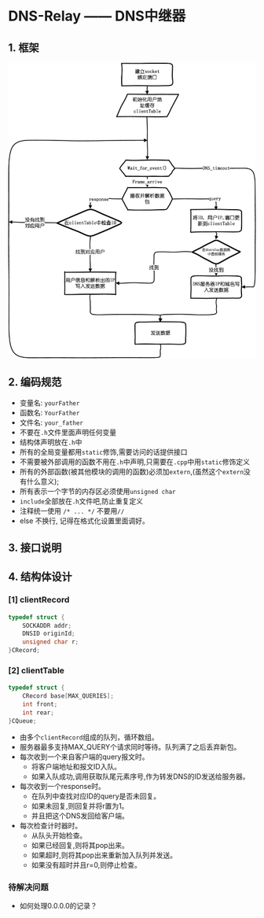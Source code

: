 # DNS-Relay —— DNS中继器
## 1. 框架
![流程图](./images/design.png)
## 2. 编码规范
* 变量名: `yourFather`
* 函数名: `YourFather`
* 文件名: `your_father`
* 不要在`.h`文件里面声明任何变量
* 结构体声明放在`.h`中
* 所有的全局变量都用`static`修饰,需要访问的话提供接口
* 不需要被外部调用的函数不用在`.h`中声明,只需要在`.cpp`中用`static`修饰定义
* 所有的外部函数(被其他模块的调用的函数)必须加`extern`,(虽然这个`extern`没有什么意义);
* 所有表示一个字节的内存区必须使用`unsigned char`
* `include`全部放在`.h`文件吧,防止重复定义
* 注释统一使用 `/* ... */` 不要用`//`
* else 不换行, 记得在格式化设置里面调好。
## 3. 接口说明
## 4. 结构体设计
### [1] clientRecord
```C
typedef struct {
	SOCKADDR addr;
	DNSID originId;
	unsigned char r;
}CRecord;
``` 
### [2] clientTable
```C
typedef struct {
	CRecord base[MAX_QUERIES];
	int front;
	int rear;
}CQueue;
```
* 由多个`clientRecord`组成的队列，循环数组。
* 服务器最多支持MAX_QUERY个请求同时等待。队列满了之后丢弃新包。
* 每次收到一个来自客户端的query报文时。
  * 将客户端地址和报文ID入队。
  * 如果入队成功,调用获取队尾元素序号,作为转发DNS的ID发送给服务器。
* 每次收到一个response时。
  * 在队列中查找对应ID的query是否未回复。
  * 如果未回复,则回复并将r置为1。
  * 并且把这个DNS发回给客户端。  
* 每次检查计时器时。
  * 从队头开始检查。
  * 如果已经回复,则将其pop出来。
  * 如果超时,则将其pop出来重新加入队列并发送。
  * 如果没有超时并且r=0,则停止检查。

### 待解决问题
* 如何处理0.0.0.0的记录？
